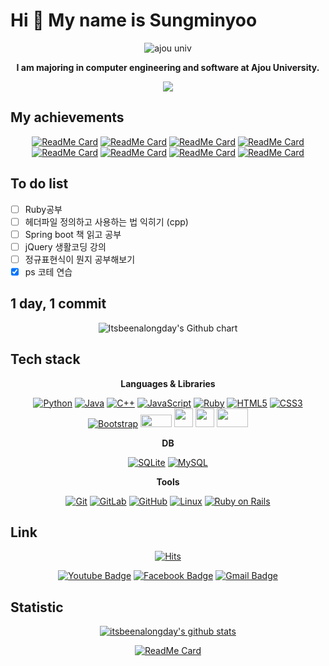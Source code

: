 # Hi 👋 My name is Sungminyoo

<div align=center>
  
![ajou univ](http://software.ajou.ac.kr/images/main/logo.png)

**I am majoring in computer engineering and software at Ajou University.**


<img align="middle" src="https://i.imgur.com/3Sdo6z8.gif" />


</div>

## My achievements

<div align=center>

[![ReadMe Card](https://github-readme-stats.vercel.app/api/pin/?username=itsbeenalongday&repo=Problem-Solving&theme=radical)](https://github.com/Itsbeenalongday/Problem-Solving)
[![ReadMe Card](https://github-readme-stats.vercel.app/api/pin/?username=itsbeenalongday&repo=Web&theme=cobalt)](https://github.com/Itsbeenalongday/Web)
[![ReadMe Card](https://github-readme-stats.vercel.app/api/pin/?username=itsbeenalongday&repo=Machine-Learning&theme=great-gatsby)](https://github.com/Itsbeenalongday/Machine-Learning)
[![ReadMe Card](https://github-readme-stats.vercel.app/api/pin/?username=itsbeenalongday&repo=System&theme=blue-green)](https://github.com/Itsbeenalongday/System)
[![ReadMe Card](https://github-readme-stats.vercel.app/api/pin/?username=itsbeenalongday&repo=Self-Study&theme=prussian)](https://github.com/Itsbeenalongday/Self-Study)
[![ReadMe Card](https://github-readme-stats.vercel.app/api/pin/?username=itsbeenalongday&repo=Assignments&theme=tokyonight)](https://github.com/Itsbeenalongday/Assignments)
[![ReadMe Card](https://github-readme-stats.vercel.app/api/pin/?username=itsbeenalongday&repo=Reference&theme=vue-dark)](https://github.com/Itsbeenalongday/Reference)
[![ReadMe Card](https://github-readme-stats.vercel.app/api/pin/?username=itsbeenalongday&repo=Of-one-s-own-script&theme=chartreuse-dark)](https://github.com/Itsbeenalongday/Of-one-s-own-script)

</div>

## To do list
- [ ] Ruby공부
- [ ] 헤더파일 정의하고 사용하는 법 익히기 (cpp)
- [ ] Spring boot 책 읽고 공부
- [ ] jQuery 생활코딩 강의
- [ ] 정규표현식이 뭔지 공부해보기
- [x] ps 코테 연습

## 1 day, 1 commit
<div align = "center">

<img src="https://ghchart.rshah.org/Itsbeenalongday" alt="Itsbeenalongday's Github chart" />

</div>

## Tech stack
<div align = "center">

**Languages & Libraries**

[![Python](https://img.shields.io/badge/-Python-black?style=flat&logo=python&link=https://github.com/Itsbeenalongday)](https://github.com/Itsbeenalongday) 
[![Java](https://img.shields.io/badge/Java-orange?style=flat&logo=java&logoColor=white&link=https://github.com/Itsbeenalongday)](https://github.com/Itsbeenalongday) 
[![C++](https://img.shields.io/badge/-C/C%2B%2B-%2300599C?style=flat&logo=C%2B%2B&logoColor=ffffff)](https://github.com/Itsbeenalongday)
[![JavaScript](https://img.shields.io/badge/-JavaScript-black?style=flat&logo=javascript&link=https://github.com/Itsbeenalongday)](https://github.com/hItsbeenalongday)
[![Ruby](https://img.shields.io/badge/-Ruby-ff69b4?style=flat&logo=ruby&link=https://github.com/Itsbeenalongday)](https://github.com/hItsbeenalongday)
[![HTML5](https://img.shields.io/badge/-HTML5-E34F26?style=flat&logo=html5&logoColor=white&link=https://github.com/Itsbeenalongday)](https://github.com/Itsbeenalongday) 
[![CSS3](https://img.shields.io/badge/-CSS3-1572B6?style=flat&logo=css3&link=https://github.com/hritik5102)](https://github.com/hritik5102) 
[![Bootstrap](https://img.shields.io/badge/-Bootstrap-563D7C?style=flat&logo=bootstrap&link=https://github.com/Itsbeenalongday)](https://github.com/Itsbeenalongday)
<img height="20" width = "50" src="https://images.anandtech.com/doci/12699/logo_678x452.png" />
<img height="30" src="https://upload.wikimedia.org/wikipedia/commons/thumb/0/05/Scikit_learn_logo_small.svg/1200px-Scikit_learn_logo_small.svg.png" />
<img height="30" src="https://upload.wikimedia.org/wikipedia/commons/thumb/8/82/Gnu-bash-logo.svg/800px-Gnu-bash-logo.svg.png" />
<img height="30" width = "50" src="https://t1.daumcdn.net/cfile/tistory/996E164D5B2303AA02" />

<!--
<code><img height="30" src="https://cdn.iconscout.com/icon/free/png-512/c-programming-569564.png"></code>
<code><img height="30" src="https://raw.githubusercontent.com/github/explore/80688e429a7d4ef2fca1e82350fe8e3517d3494d/topics/cpp/cpp.png"></code>
<code><img height="30" src="https://w7.pngwing.com/pngs/624/318/png-transparent-java-development-kit-android-vulnerability-javanese-muslims-text-logo-malware.png"></code>
<code><img height="30" src="https://raw.githubusercontent.com/github/explore/80688e429a7d4ef2fca1e82350fe8e3517d3494d/topics/javascript/javascript.png"></code>
<code><img height="30" src="https://raw.githubusercontent.com/github/explore/80688e429a7d4ef2fca1e82350fe8e3517d3494d/topics/python/python.png"></code>
<code><img height="30" src="https://raw.githubusercontent.com/github/explore/80688e429a7d4ef2fca1e82350fe8e3517d3494d/topics/ruby/ruby.png"></code>
<code><img height="30" src="https://raw.githubusercontent.com/github/explore/80688e429a7d4ef2fca1e82350fe8e3517d3494d/topics/html/html.png"></code>
<code><img height="30" src="https://raw.githubusercontent.com/github/explore/80688e429a7d4ef2fca1e82350fe8e3517d3494d/topics/css/css.png"></code>
<code><img height="30" src="https://cdn2.iconfinder.com/data/icons/file-extension-1/36/File_ducument_filetype_fileextension_extension_asm-512.png"></code>
<code><img height="30" src="https://upload.wikimedia.org/wikipedia/commons/thumb/8/82/Gnu-bash-logo.svg/800px-Gnu-bash-logo.svg.png"></code>
<code><img height="30" src="https://upload.wikimedia.org/wikipedia/commons/thumb/0/05/Scikit_learn_logo_small.svg/1200px-Scikit_learn_logo_small.svg.png"></code>
-->
</div>

<div align = "center">

**DB**

[![SQLite](https://img.shields.io/badge/-SQLite-informational?style=flat&logo=sqlite&link=https://github.com/Itsbeenalongday)](https://github.com/Itsbeenalongday)
[![MySQL](https://img.shields.io/badge/-MySQL-Orange?style=flat&logo=mysql&link=https://github.com/Itsbeenalongday)](https://github.com/Itsbeenalongday)

</div>

<div align = "center">

**Tools**

[![Git](https://img.shields.io/badge/-Git-black?style=flat&logo=git&link=https://github.com/hritik5102)](https://github.com/hritik5102) 
[![GitLab](https://img.shields.io/badge/-GitLab-FCA121?style=flat&logo=gitlab&link=https://github.com/hritik5102)](https://gitlab.com/hritik5102) 
[![GitHub](https://img.shields.io/badge/-GitHub-181717?style=flat&logo=github&link=https://github.com/hritik5102)](https://github.com/hritik5102)
[![Linux](https://img.shields.io/badge/-Linux-yeloow?style=flat&logo=linux&link=https://github.com/hritik5102)](https://github.com/hritik5102)
[![Ruby on Rails](https://img.shields.io/badge/-Rails-yeloow?style=flat&logo=rails&link=https://github.com/hritik5102)](https://github.com/hritik5102)

</div>

## Link
<!-- hit [today / total] -->
<div align=center>

[![Hits](https://hits.seeyoufarm.com/api/count/incr/badge.svg?url=https%3A%2F%2Fgithub.com%2FItsbeenalongday)](https://hits.seeyoufarm.com)

<!-- icons -->

[![Youtube Badge](https://img.shields.io/badge/Youtube-ff0000?style=flat-square&logo=youtube&link=https://www.youtube.com/channel/UCn9XdNmBSqyIVlJLFm_7h1w?view_as=subscriber)](https://www.youtube.com/channel/UCn9XdNmBSqyIVlJLFm_7h1w?view_as=subscriber)
[![Facebook Badge](https://img.shields.io/badge/facebook-1877f2?style=flat-square&logo=facebook&logoColor=white&link=https://www.facebook.com/profile.php?id=100010671258690)](https://www.facebook.com/profile.php?id=100010671258690)
[![Gmail Badge](https://img.shields.io/badge/Gmail-d14836?style=flat-square&logo=Gmail&logoColor=white&link=mailto:dbtjdals1771@ajou.ac.kr)](mailto:dbtjdals1771@ajou.ac.kr)

</div>

## Statistic
<!-- git-readme-stat -->

<div align="center">
 
[![itsbeenalongday's github stats](https://github-readme-stats.vercel.app/api?username=itsbeenalongday&show_icons=true&line_height=21&show_icons=true&theme=dark)](https://github.com/anuraghazra/github-readme-stats)<br/>
<!--
[![Top Langs](https://github-readme-stats.vercel.app/api/top-langs/?username=itsbeenalongday&show_icons=true&theme=dark)](https://github.com/Itsbeenalongday)<br/>
-->
[![ReadMe Card](https://github-readme-stats.vercel.app/api/pin/?username=itsbeenalongday&repo=github-readme-stats)](https://github.com/anuraghazra/github-readme-stats)

</div>
